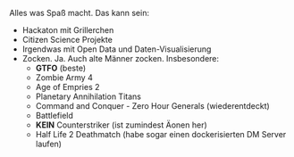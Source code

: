 Alles was Spaß macht. Das kann sein:

- Hackaton mit Grillerchen
- Citizen Science Projekte
- Irgendwas mit Open Data und Daten-Visualisierung
- Zocken. Ja. Auch alte Männer zocken. Insbesondere:
  - **GTFO** (beste)
  - Zombie Army 4
  - Age of Empries 2
  - Planetary Annihilation Titans
  - Command and Conquer - Zero Hour Generals (wiederentdeckt)
  - Battlefield
  - **KEIN** Counterstriker (ist zumindest Äonen her)
  - Half Life 2 Deathmatch (habe sogar einen dockerisierten DM Server laufen)
